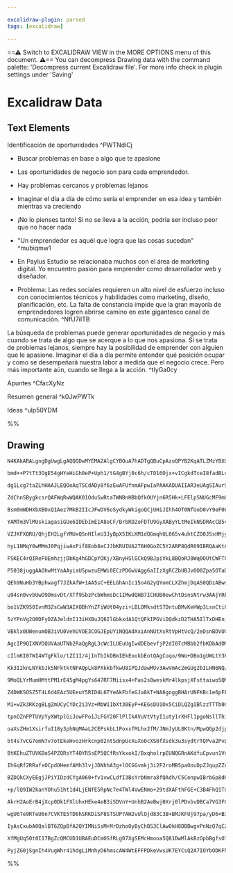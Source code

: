 ```yaml
---

excalidraw-plugin: parsed
tags: [excalidraw]

---
```

==⚠  Switch to EXCALIDRAW VIEW in the MORE OPTIONS menu of this document. ⚠== You can decompress Drawing data with the command palette: 'Decompress current Excalidraw file'. For more info check in plugin settings under 'Saving'


# Excalidraw Data

## Text Elements
Identificación de oportunidades ^PWTNdiCj

- Buscar problemas en base a algo que te apasione

- Las oportunidades de negocio son para cada
  emprendedor.

- Hay problemas cercanos y problemas lejanos

- Imaginar el día a día de cómo sería el emprender
  en esa idea y también mientras va creciendo

- ¡No lo pienses tanto! Si no se lleva a la acción,
  podría ser incluso peor que no hacer nada 

- "Un emprendedor es aquél que logra que las
  cosas sucedan" ^mubiqmw1

- En Paylus Estudio se relacionaba
  muchos con el área de marketing
  digital. Yo encuentro pasión para
  emprender como desarrollador web
  y diseñador.

- Problema: Las redes sociales
  requieren un alto nivel de esfuerzo
  incluso con conocimientos técnicos
  y habilidades como marketing,
  diseño, planificación, etc.
  La falta de constancia impide que
  la gran mayoría de emprendedores
  logren abrirse camino en este
  gigantesco canal de comunicación.
 ^NfU7iITB

La búsqueda de problemas puede generar oportunidades de negocio y más cuando se trata
de algo que se acerque a lo que nos apasiona. Sí se trata de problemas lejanos, siempre
hay la posibilidad de emprender con alguien que le apasione. Imaginar el día a día permite
entender qué posición ocupar y como se desempeñará nuestra labor a medida que el 
negocio crece. Pero más importante aún, cuando se llega a la acción. ^tIyGa0cy

Apuntes ^CfacXyNz

Resumen general ^k0JwPWTk

Ideas ^ulp50YDM

%%
## Drawing
```compressed-json
N4KAkARALgngDgUwgLgAQQQDwMYEMA2AlgCYBOuA7hADTgQBuCpAzoQPYB2KqATLZMzYBXUtiRoIACyhQ4zZAHoFAc0JRJQgEYA6bGwC2CgF7N6hbEcK4OCtptbErHALRY8RMpWdx8Q1TdIEfARcZgRmBShcZQUebQBGAFYEmjoghH0EDihmbgBtcDBQMBKIEm4ITXoAOQBrZwAhRIaATThSZQAGIQaADQBmXoAOXoA2VJLIWEQKwOwojmVgidLM

bmd++P7tTt3OgE54gHYeHiGh0eP+Uph1/tG4gBYj0c6h/cTO16Ojx+vICgkdTceI8fadBLveKdHjHZ6nP6FSCSBCEZTSEH7bZHeKPM6JHF4oYEvhIiDWJbiVCdf4QZhQUhsWoIADCbHwbFIFQZ1mYcFwgWyK0gmlw2FqykZQg4xDZHK5EgAxAd9jxRkNhRAAGaEfD4ADKsGWEkEHk19MZzIA6kDJNxSZM6QymQhDTBjehTeVaVL0Rxwrk0PFaWx+

dg1Lcg7taZLhHAAJLEQOoAqTSCdADy8f6zEwAFUfnmAFpwIaPAAKADUAIIAR3eUAgSIAurSteRMonuBwhHraYQZVgKrgjpqpTL/cxk8VHdMqf0kQBfWlhBDEe2deJDL7goa0xgsdhcNA8HH7pisTjVThiEFnTejfaPTqIx2EZgAEXSUDX3C1BDCWlNGEGUAFFgkybJkzyVsySEOBiFwH91yDI5EkuV5YRfR5gzJIgOFqbte3wWkOXFX80H/fAwkK

ZdChnSBygkcsrQAFWqRwWQAK01OduSwRtaTWNBnHBbQfkOUYjn6R5Hk+LFElpSNUGcMF9m0KSYWJLFHlGR4hjQ2lAWIYE0DLZJfhORIZOOfZ1T3MkUTRDE0HVBIYSk4lCXxBzHQpD0aTJC0XTlTkKkVLVIqizVRXFWNpVldkwokHkOD5AUskEskdT1N0PTpdlvSC51rVte0VxK10jSpAqzR9YQ/QDEEQzDCMQWjMl4oTJN8iRdMsxzfNCxLMsqzr

Bsm0mWDHXbXBOxQ1Aez7MkB2IIcJFwDV6oSydkyWkigoQCjUHiJIhh4OT0NfUoD0vY9eF089DyvG8qR4foTiOF9Xn7T9v2OqjALJYCEvAjJMug6bSngxDkJBNCMPuI4sVhUiB0ItB9tIthyIWwGEFpH9MEbCRE0ywgdTwcMAGeOFQNbUFDTkoGlEhcDW3IfUoViBIqMnsgp8wxUIWn6YQRm4GZ1nEI5zUtU4KB9UIIwqUSR5tH02EiQJXEzlGNsF

YAMTm3VlMUskiagasiGUe6IDEbImE1A8oCF/BrbRO2oFDTU9GyXAByYLtMeIkNSDRAcCB54m+bWgXKeF0WGaZ0gWY4NnZdpXAhG9gAlcJlapBkhAJvDA4ACVRdESZO7QeESWjrgYsoFogIZWKtABFUZy54ZQAClcAAWVAllHgAcXjFjqkNpBCfgGr8LnslhN4d7tH2bcYU6H5HnuU9rsgZTnF1jWklkneX36TZr6Msq0ECx0nOr7hEnOrPFgCirL

VZJKFXQRU/QhjEH2LgfYMUxQSnHIleU3JyBpX5IKLKM1dQGmqhUL065v4uhtCZO0J5sHMjyjVTBY4GqSF2s1MkoZhawHao/UoXVEyQzbB2BAwdFqhxWoOVe5JwHbQnE1NADEpgL3tEuFcR0FqqkuGWF4h8GAXiPCCRIuFHS3SPNeDgt4gyjFGNfLEqoFHvi/MEOGlEAKl0dCDMCEEIb5ChpAGGSFjrHHQvEV4BkwToTRgRIiy1HRkWZHjSxtJJYD

hyL1NMqY0wMMmJ0PqjiwAxPif8Eob8eCJJbKRUIUA2T6H0GoZC5Y2ARP8QdR09IBRQAaKtAcyhym0iyMQWpMp6mNOKtU6spBGQUBROzDpjpmndN6f0haWMySS3wDAZQnA/yWMbvRFard9BaEILWfQFB4i8TESlXmQl7QPG0KoqSDxNjWU3v0JS6wyw7CGKdfY0l+haS2L5UoxlTKoEfBCayBI9GvCSA8c2T8q4uVQIkeuH9KTcDiU6H+oV/4QAil

FSKEC4rQIReFUEmhzjjDbKg4hGDCpYOKj/XBnyHSlGCkQ9BJpiVkL8BQoRJ0Wq0OUtCWFTCepoBgqwua7DxlcLfDw4c1YGWCKnIMqlUjuDbiATI9UT07ogl0lcskGiXraKpJcVRclTz6xWn9MxANQnAxAsQMGkFIk8scRAZx5iToIw8ThbcpxgWlHwhjThASPU42CfM6iVjSiWwqM4VADQhDMDwKQVA7Q7AQVCKgLIqBRRhFQLgdN+BZmoFrCXVA

P5038juggAAOhwMtYaAAyiaU5pwzuEMWi0ECzPDGwVAgg6aIIzXgRCZbUBJv0O0Zpa5OTaDLRW1A5dcAwFjYyTQCbmCoDEKIawbBF0zrjfOjIibghcVXcwcdLhUDxn0NESOMagj0wALcZozcQG9jbsDU30G2sIpAH2XoyEOwcpA+1JrpuEDNJAQioBnVEfQmhCAAEu6aFMyuQRd9Bu1zEIM0tgh6w0AELryoA5LG1DaUG0LG9gAQlQErRar7xZ6g

QEh9NuHb3YBphwagf7JZkAfW+1AA5sC+EELGhAnIc15o4G2yQYomCLXZhmjDqAS0QDzABwdgo1rECEw23AuaoP4GE9RtgkoM25uo6EP9ehmCJuYEIMQiFy0QDHNzXmEgw0RqjQKWd8bt2LuTam8Wt6s1tqM/m3zRajylvLUe6ti7a3S3Zg2hm/oW3sHbZwWNApu3Sb/V+lTI7SBjvC2GqdG650LqXUwPAon13ua3aexdu792yZPWejgbnL33tvde

u94sn0vvbUwD9OmsvDt/XTf9SbzPcbWhmsDc1IMwdQHB7ICHUB0ewChtDsnsNtrw3AAjYRF3EbYGRijoneu4eCHRjN+BGPMdYyN9j76M1cZ43xttiAhOBZO+J5dUnEJyfy3JhTSnv2qfU4uzTQhtO6dw/p8gUOrsHpG2ZizVm1zWHk3LBWSsVb2jeZAeW2RjaFOma/QmAkPa2wqMELUyCbpMFdu4cnXsfa0j9lEQOpAOETMdJyCOzX8DRxrhAZzk

bo1VZK950IvnM3ZsCwW3AIXOBhYnZFiWUt04yzi+LBLOMksdtS7DntuBMvKeHWp3LsnCti886VldFXQNW5q7hhAe6KsNdPf4FrOm2v0e9wzbrVGHtJoGybn9mWAPjeA1N/NM3oOwYIzyRDyGEDhnW/9zb0P8NZD29H7Ih3yOEEo6dmjF2GPpqYyLFjbG2Acce5J57kbXuCZjR9sTEmY3Nd+7J+TimB3A5y2N9NWmdOBY5AZuHJnEdruR9ZtHdms4

5zYPnVg2O0DFyDZAJeldnI13iHXBuJQ6IlGbkxdA1QtQFkIPGViDQdkzD2THA5IlTxDHEniU8Tr1R4gNY6Y+ty3gPKeReSATvjwW4EeDEkfEeXVC+D0i+EhUclBRrnQlhX8ipFhWpV/lgSVBRVRSAkgXihlExSVGxVxTlgJVpU9HpUIQQHJXwV4GoMJTpTqjJF9CZUlSDFZXDDoSjE5SlG6hYWyjYU5yFVKFWnWnQFwBvwEWIEoRDh9QEBlTQE+H

VBklx0UWenumOB3iVU0VehUVOE3COGJEpUYiNQQAdXxiAnNUtXsRtVpHtVcQ/2eDsnBDVUCXRilQ3z9RNUDVJxjic1QFAjpnLGnT40CPpCEEcCo1QECCu1bWa1FD/VWWwEkDXSXRS0vQAEPAhOt5sBRmRXZFg/1HBVAoh8BtBUAWg20shsAS5FtXtQgK99cjcRtBsf10iesOYBRGQ9R2YhMKAEBNA/0Z1HAwgABHvo83f7csYrbdNAFXQIDmZLcM

AgcIP9QIXNVDQUVAaUTNb2RaQgRgL3cWcILUEuUgIwdDEbevfjP2dI0TcMBbb2fbKDbAdOMzYY1AcTSDDwWLRdPQHrU9UgAo+pW7ftUYhAMYtgagWNK7dOBOG7JNKAbAPLftatVAKiKIR9TgKpbRKwbjQdYDXTP9K7VAAzWDadTkB9BmNokHQIBHftUfbY3ATQcOFgLrE2E7ZNcIH8P9VQZQawH8KNNtcrAgbE1Zd4xODgPLezCgAXUNQI4I0IyN

cIlmKI07WI4WTgFklo/tZI1I/4jInTbIkDBmIEkEookbEotQAgCoqo/9Wo+DBo1gUWLtY3PvGNAEttLonpdkK7M3VAAYoYkbEY98SEyYvLCdGYjzU9eYxNRYhtQQFY4IBkmIhATYpgZNXYggfY9OI4xtU484y4v9G4kUlLP2HXJ4tIqAV494tdT4743UetQ0wE/I8w0E4osMqEmEnwawQWKmCvGE8wlEv9dEzE3Iv2XElYgknbBmIzEkjNckvImA

Kk3I2knLNYkbJk5NFktktNPAQpLk8PXkkbfkwU8IPQJdawMUv3AwVmAc2mGUg2bILHN6NQ/HKAQnU2EnC2MnG2O2KnGnSAF2N2RnbkZnMkVnAOf0DnQVeQiAHnD3fnRzdAMNII1AEI90FU0CCI9UtNTU+InUpIqzA0+4oPVAE03I809sy08EiOMou06o7ROo50VLF0ztNLd07LT0gwb0wDX03ogMoMz4iEiYs3SMo9aM6rXAOMxdBMxdJMqwFM9Y

9MoQLYrMumHMttPM1rE45gM4pgYs647RF7Miisx4+Pas2s8weskMr4lkpsjXFsttaiwo5QME+mLs6E2EvshEwcpEkckbMcnMicnEhYacwgQkuckuBcsk+BZc1cgskPOkzcxkmHHc1kwgdkq8w8pisbE8/tM8x2YUq8vncU+8qUp8skbOPOAuFffNUgEuXxBALfF+IMPfRZI/ZZbkeMGAceXATobAW4eeO/dAENR/FSd/DWDJdUTeOyPeTod1I+V+

Z4DWKSOSZ5T4L6d4EAz5UEeuY5RID4L6TYeAkFbfeGJa8kT+NA6goggBHArUNFKBc1e6pFEgi4Mg3KCg2qIqSpSqWg8qUlF0Rgyg5gx0Vg2QllahVqbgk6DqR0LlAQmaIQuCipUQkVDaFkcVGQ5lLnaVY6c4Dye5Ew9Q5VIMLCHQzVHRVAVUR5NWRIHxQ1UxcwnwoGaxawuxKCBxewhCFxBaNxDCZQ/STeXxL1fGrw3GANdm4NFCiAdEzQAAL+YC

M1+wZk3RKzgBLgZmUCyCYDc2i3Vz+MbW11bXt30EyP+KEGsDU1Ox5CiDLQZgIBlzzTTTb0C0uwCxEzSPl0aO1IqP1CvTtvICxPVtmMdzqwqxhNYEGzLXExnVJMllYB+IziSo9LIudrUuTRH2Cz9v9AqMaw9wvS9wfTvQfUQFIEKRPMyiG2Eyg1jTXXMCaJxngjcxnS9NOw5i/XDNIEyM4R5Nhyu2AhjQzUyEcF+0C0vTLVNqS1W2TwQAqPLCYBcs

tpnOZnPPTUVpYyXWtplGiJowFPo1JLFGY20FlPlIkAVuVtVtyI1uty1rXHFl1pgoNsllThiyWPi2bR1zbRnQtqtptuiPtpaKdv8yhzduXQ9ozxbzBwV2awDqDrTWAcbTvojud33WjtQxNzjunVLyTsIBTpljTu4ozqzSzrphzsLTzoXuPXd3PXIu9zLozQrqrrCxrvaK0wbtYGY0ZlqMQXtw7rTS7sHR7r7p7AHsuxZKE1HrXDZihyno4BnpFLmB

oaXsZHm1XsirfuI18y3phNqMAaL2CEPskbL1PoxxfMLhx2fM/JNmJyUL8Ktn/MpwQGp2djp1AucZSggsdCgvZ2EPgsQsjmQv8PQCvpVu1tvvDsTQfp1r1vIBjUNubJNu/rNr/tXoMb3uDqQhAd8zAcCwgaYCgbwxgaobulwAQeydDvFlQZ3XQajvbSwaHRwYTuYcbsIfZmIdrruMzoIzh1zuLQLroea2Lo6x93LqYFYbLXYbWmbwhy4abtFhbv4f

bt4s7vCG7omN7v7otEkeHvozHrkcnp02ntSdnpUcXuXo0cXS0fXsdk3u3sydtrTQPva2PvL0fM1BqsXzqqLkavXwgE30QJBA6oPybm6okBZH/GwF6BgGqCMFvxqnGpXkOTiBOReFsnuHeCuuPlBBf36AhUuhwhwkWoUQ+ToKMO0H6H2Bpf6D1i2DOFBFpGfjBTOtKFQJhTur/nCguCGAQDsmeoIJgWSgAQ+rxWynIPdBISoOBtKlAIIVlaqilaJX

BtKEhuZTUVKBoS4PZQRsYT4OYR5sEP5QCfRsYkxokI/BxqholrpEUNQGRnAKdfuCpvun1Vda0RpoMjVl+CfDUJMX+hCV8LNVBi5utRTFtQcIFo/zeBOA+G/w9Q8LkLNcBe8KDZlqmDlurC1uKvPqzZzaFIscVisZPFhQ/K/PsfBUcbAokEAvcdTk8c9nArgF9gVmgqDjRrDl5yjnzelELfn1quXz+aarLn9FarBV33rk6qKAhfQFqE6H7goBYlYk

IhGqRf2RRafxOCpdOHemfAMh3lvjJDNhhA3g+lOCGGvmkj3i2F2roMBSpaOouDpZJqupZZrjZcgA5Yfi5awIAV5f5fFesXwIxW5eIJ4BxU+vxW+uVaYL+qpQBvvnoMVdBt+pJQhvIShs1cgG1bah4JjANe5Qjb5Xmk8LKAtfJFAmtbxpEIUNcQuGhA8VVFde4CAWw7Jt0K1W4FVCsiul+hZosNNQ5tDfBm5rsLgj5odUFo8RhGhFknY89TI6CTZo

BZDQkCXyEEgjJPiYIDzdCYgA060+fv1vwCLdfI3BsYrbNmra8fQAdh/C5CenpwIBrbGp8dKD8ZgtNa7aQovvQEM+TWM/IFM4HZ+aHe4DX2avHZ31BbAEPxnbfFbl7DgE+BaA/CHkRf4gf03cmu3bpdOBkljcPbcJuHWFBHUg+hJc2EvhxCuvJdflGASHiBpfAMK/Ok6E2GZeBZPCuu/epF/ZFaRQA4FbwPRVerA9FYg9IOg7QVg7Bvg4EEQ/leQ/

+p/lQ9IW2kanYOhu51ht1d4LjENfE5RpNc7e4TWl4VwENmo+29tdXAFthFGE+C3B4FhQ1TdfBA9b0N0TOGpaOr0n48DeloBZsQtTDeRuhkk8cPcUwjk5wjFqU7TeB8cdjhCE5hYIc307JlCDM5Ld4DLaNjses9/OJlc8BdcaAvUOc/dls+gHc8gE847bI6Cb5z84gGx/R78gXyXzx8i9HZau69rinbBaWUS75hZFqH1CLGwGqFziGCMBtCMCMGrF

AkrH2AoErB4jXcp0Dk1FXlUhxHEke4eB3iSDVnY+UnhB2AeBwj0Xrj0lPDvbvDBCa7VG3FOgMhOC64upPASH0QujVE2GhG+DVChS/kVbesAWAVAX4WBhA/G7/egHgXSiQS+tm/yg28VcBoVdW5Bp+sz4w8ZSw84Lw/hoO/giO+I+NdI+Tf7Ao9wHHhu+nD6mgF2V4AkUOlcQZZOA648RY6DGhC+647QCxf3mwkB+NXTZB85tE/Dd5Qk9hmh4wlk+

wgU6Te9RTeU6n7CVKTE5TD6hSRKDiSP8STSUP7AH2vUlOjd83C3B+BMJKFUj97pa/yD6+B3jVCySmhyXpHySruKV341w7uUQVOK0kcCLAyOzSMAe0lr6dJU4IyNgH0hCBnchkMoBAUgIGSwDHQUyGZHMgsSBpaI4AaaOSDgBwBDQLibgDOGgAohMgOvF+NcAYCoYKADQePglEj7xAEAHAjgSsHtgiAkE8YH8PoENDwoJuSKIBCAjAQ8DaiPSTKAI

IyAsCxubA0QalBT6ZQpBfA2QYIMNiSsM+MrDzhoOyByChBS3ClAwOkH8DBBwgvPnNzQ7qCZBhgwQbnEw4aszBBgqAEYIzB7d6Erg+we4K0GE8icxPfQb4KMGGxMcePV7j4IsEZABcZPOtlEM0EZByB8A30hgJQEM83BRgoIsQHQFjJhwqQuwdEP0DoDWIbfCANAkKGJD9AhsNhE4I9D406Qq2P0r0FY4GRtAFwdUL8Fk5YgywJXRoT0XwAtBuAei

XfMgUq50t0I17BgZcQMCUD1UBAEuDCmOSfRLg07XgSEMcHmooa5Q81DwMlAkBzOpbBgfsOICGgEALbBxoUAgAnCh41eBAEERZLBBt+Vwk4fdWbgNB2QrcDoKKAAAUiqL5HuABEwkfkAASk1D5xlAvYAULMGUC/CfE4KfWAiOBHHIwRaw8wZlCsHMhPBrsHElKm1C1ChsMA1AM3CyCPDjofPXxkQAuENUR2joZrLQNXz/MQwOcJeBFyZFkhqKpAao

PyjZG0jSgnIh4VugWhr41hdgLiMnhyD6hmscAW4WtEFFPDkeVwsUK7EYCsQ2A7IOYbODKFhBgg8wZRCzkjTex9ApQ0aray36KiUaBgfUOkD1F4CMSQnD1LkmrB6jVR6o0zsm0IFxd+A2oXUOEEoGLgQAi4IAA===
```
%%